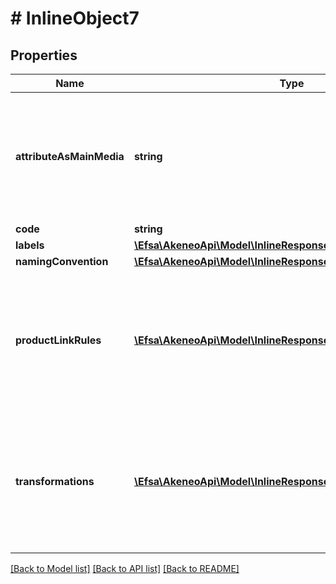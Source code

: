 # # InlineObject7

## Properties

Name | Type | Description | Notes
------------ | ------------- | ------------- | -------------
**attributeAsMainMedia** | **string** | Attribute code that is used as the main media of the asset family. | [optional] [default to 'First media file or media link attribute that was created']
**code** | **string** | Asset family code |
**labels** | [**\Efsa\AkeneoApi\Model\InlineResponse2006Labels**](InlineResponse2006Labels.md) |  | [optional]
**namingConvention** | [**\Efsa\AkeneoApi\Model\InlineResponse2006NamingConvention**](InlineResponse2006NamingConvention.md) |  | [optional]
**productLinkRules** | [**\Efsa\AkeneoApi\Model\InlineResponse2006ProductLinkRules[]**](InlineResponse2006ProductLinkRules.md) | The rules that will be run after the asset creation, in order to automatically link the assets of this family to a set of products. To understand the format of this property, see &lt;a href&#x3D;&#39;/concepts/asset-manager.html#focus-on-the-product-link-rule&#39;&gt;here&lt;/a&gt;. | [optional]
**transformations** | [**\Efsa\AkeneoApi\Model\InlineResponse2006Transformations[]**](InlineResponse2006Transformations.md) | The transformations to perform on source files in order to generate new files into your asset attributes (only available since v4.0). To understand the format of this property, see &lt;a href&#x3D;&#39;/concepts/asset-manager.html#focus-on-the-transformations&#39;&gt;here&lt;/a&gt;. | [optional]

[[Back to Model list]](../../README.md#models) [[Back to API list]](../../README.md#endpoints) [[Back to README]](../../README.md)

